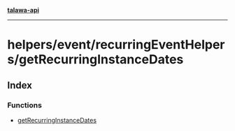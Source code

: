 [**talawa-api**](../../../../README.md)

***

# helpers/event/recurringEventHelpers/getRecurringInstanceDates

## Index

### Functions

- [getRecurringInstanceDates](functions/getRecurringInstanceDates.md)
